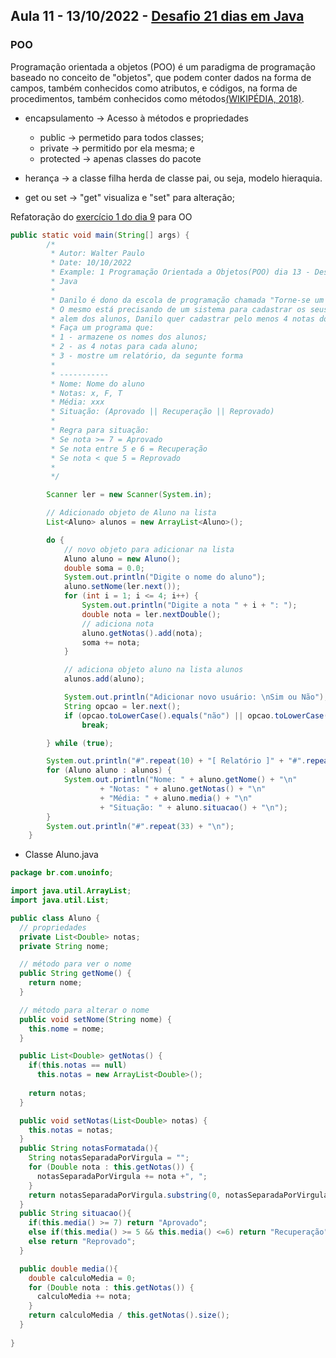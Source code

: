 ## Aula 11 - 13/10/2022 - [Desafio 21 dias em Java](../../README.md)

### POO

Programação orientada a objetos (POO) é um paradigma de programação baseado no conceito de "objetos", que podem conter dados na forma de campos, também conhecidos como atributos, e códigos, na forma de procedimentos, também conhecidos como métodos[(WIKIPÉDIA, 2018)](https://pt.wikipedia.org/wiki/Programa%C3%A7%C3%A3o_orientada_a_objetos).

* encapsulamento -> Acesso à métodos e propriedades
	- public -> permetido para todos classes; 
	- private -> permitido por ela mesma; e
	- protected -> apenas classes do pacote
* herança -> a classe filha herda de classe pai, ou seja, modelo hieraquia.

* get ou set -> "get" visualiza e "set" para alteração;

Refatoração do [exercício 1 do dia 9](../dia9/README.md) para OO
```java
public static void main(String[] args) {
		/*
		 * Autor: Walter Paulo
		 * Date: 10/10/2022
		 * Example: 1 Programação Orientada a Objetos(POO) dia 13 - Desafio 21 dias em
		 * Java
		 * 
		 * Danilo é dono da escola de programação chamada "Torne-se um programador"
		 * O mesmo está precisando de um sistema para cadastrar os seus alunos
		 * alem dos alunos, Danilo quer cadastrar pelo menos 4 notas dos alunos.
		 * Faça um programa que:
		 * 1 - armazene os nomes dos alunos;
		 * 2 - as 4 notas para cada aluno;
		 * 3 - mostre um relatório, da segunte forma
		 *
		 * -----------
		 * Nome: Nome do aluno
		 * Notas: x, F, T
		 * Média: xxx
		 * Situação: (Aprovado || Recuperação || Reprovado)
		 *
		 * Regra para situação:
		 * Se nota >= 7 = Aprovado
		 * Se nota entre 5 e 6 = Recuperação
		 * Se nota < que 5 = Reprovado
		 * 
		 */

		Scanner ler = new Scanner(System.in);

		// Adicionado objeto de Aluno na lista
		List<Aluno> alunos = new ArrayList<Aluno>();

		do {
			// novo objeto para adicionar na lista
			Aluno aluno = new Aluno();
			double soma = 0.0;
			System.out.println("Digite o nome do aluno");
			aluno.setNome(ler.next());
			for (int i = 1; i <= 4; i++) {
				System.out.println("Digite a nota " + i + ": ");
				double nota = ler.nextDouble();
				// adiciona nota
				aluno.getNotas().add(nota);
				soma += nota;
			}

			// adiciona objeto aluno na lista alunos
			alunos.add(aluno);

			System.out.println("Adicionar novo usuário: \nSim ou Não");
			String opcao = ler.next();
			if (opcao.toLowerCase().equals("não") || opcao.toLowerCase().equals("nao"))
				break;

		} while (true);

		System.out.println("#".repeat(10) + "[ Relatório ]" + "#".repeat(10));
		for (Aluno aluno : alunos) {
			System.out.println("Nome: " + aluno.getNome() + "\n"
					+ "Notas: " + aluno.getNotas() + "\n"
					+ "Média: " + aluno.media() + "\n"
					+ "Situação: " + aluno.situacao() + "\n");
		}
		System.out.println("#".repeat(33) + "\n");
	}

```
* Classe Aluno.java
```java
package br.com.unoinfo;

import java.util.ArrayList;
import java.util.List;

public class Aluno {
  // propriedades
  private List<Double> notas;
  private String nome;

  // método para ver o nome
  public String getNome() {
    return nome;
  }

  // método para alterar o nome
  public void setNome(String nome) {
    this.nome = nome;
  }

  public List<Double> getNotas() {
    if(this.notas == null)
      this.notas = new ArrayList<Double>();
    
    return notas;
  }

  public void setNotas(List<Double> notas) {
    this.notas = notas;
  }
  public String notasFormatada(){
    String notasSeparadaPorVirgula = "";
    for (Double nota : this.getNotas()) {
      notasSeparadaPorVirgula += nota +", ";
    }
    return notasSeparadaPorVirgula.substring(0, notasSeparadaPorVirgula.length() -1);
  }
  public String situacao(){
    if(this.media() >= 7) return "Aprovado";
    else if(this.media() >= 5 && this.media() <=6) return "Recuperação";
    else return "Reprovado";
  }

  public double media(){
    double calculoMedia = 0;
    for (Double nota : this.getNotas()) {
      calculoMedia += nota;
    }
    return calculoMedia / this.getNotas().size();
  }
  
}


```